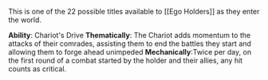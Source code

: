 This is one of the 22 possible titles available to [[Ego Holders]] as they enter the world.

**Ability**: Chariot's Drive
**Thematically**: The Chariot adds momentum to the attacks of their comrades, assisting them to end the battles they start and allowing them to forge ahead unimpeded
**Mechanically**:Twice per day, on the first round of a combat started by the holder and their allies, any hit counts as critical.